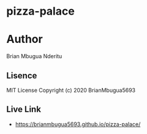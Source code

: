 # pizza-palace
# Author
Brian Mbugua Nderitu
## Lisence
MIT License
Copyright (c) 2020 BrianMbugua5693
## Live Link
- https://brianmbugua5693.github.io/pizza-palace/
